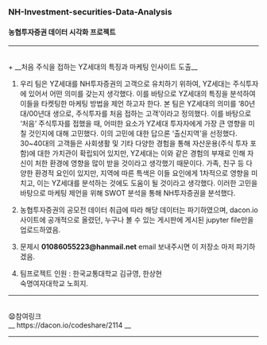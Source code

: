 ### NH-Investment-securities-Data-Analysis
#### 농협투자증권 데이터 시각화 프로젝트
<hr/>
<br>
 + __처음 주식을 접하는 YZ세대의 특징과 마케팅 인사이트 도출__

<br>

1. 우리 팀은 YZ세대를 NH투자증권의 고객으로 유치하기 위하여, YZ세대는 주식투자에 있어서 어떤 의미를 갖는지 생각했다. 
  이를 바탕으로 YZ세대의 특징을 분석하여 이들을 타켓팅한 마케팅 방법을 제언 하고자 한다. 본 팀은 YZ세대의 의미를 ‘80년대/00년대 생으로, 
  주식투자를 처음 접하는 고객’이라고 정의했다. 이를 바탕으로 ‘처음’ 주식투자를 접했을 때, 어떠한 요소가 YZ세대 투자자에게 가장 큰 영향을 미칠 것인지에 대해 고민했다. 
  이의 고민에 대한 답으론 ‘출신지역’을 선정했다. 30~40대의 고객들은 사회생활 및 기타 다양한 경험을 통해 자산운용(주식 투자 포함)에 대한 가치관이 확립되어 있지만, YZ세대는 이와 같은 경험의 부재로 인해 자신이 처한 환경에 영향을 많이 받을 것이라고 생각했기 때문이다. 가족, 친구 등 다양한 환경적 요인이 있지만, 지역에 따른 특색은 이들 요인에게 1차적으로 영향을 미치고, 이는 YZ세대를 분석하는 것에도 도움이 될 것이라고 생각했다.
  이러한 고민을 바탕으로 마케팅 제언을 위해 SWOT 분석을 통해 NH투자증권을 분석했다.

2. 농협투자증권의 공모전 데이터 취급에 따라 해당 데이터는 파기하였으며,
  dacon.io 사이트에 공개적으로 올렸던, 누구나 볼 수 있는 게시판에 게시된 jupyter file만을 업로드하였음.
  
3. 문제시 __01086055223@hanmail.net__ email 보내주시면 이 저장소 마저 파기하겠음.

4. 팀프로젝트 인원 : 한국교통대학교 김규영, 한상현<br>
                    숙명여자대학교 노희지.
                    
<hr/><br>
😧참여링크<br>
__ https://dacon.io/codeshare/2114  __
<hr/>
